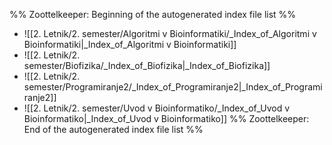 %% Zoottelkeeper: Beginning of the autogenerated index file list  %%
-  ![[2. Letnik/2. semester/Algoritmi v Bioinformatiki/_Index_of_Algoritmi v Bioinformatiki|_Index_of_Algoritmi v Bioinformatiki]]
-  ![[2. Letnik/2. semester/Biofizika/_Index_of_Biofizika|_Index_of_Biofizika]]
-  ![[2. Letnik/2. semester/Programiranje2/_Index_of_Programiranje2|_Index_of_Programiranje2]]
-  ![[2. Letnik/2. semester/Uvod v Bioinformatiko/_Index_of_Uvod v Bioinformatiko|_Index_of_Uvod v Bioinformatiko]]
%% Zoottelkeeper: End of the autogenerated index file list  %%
